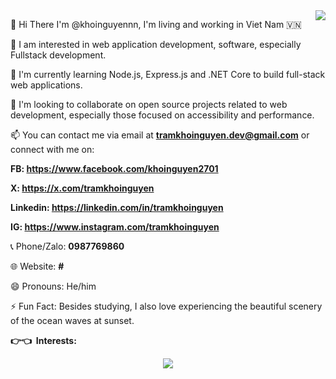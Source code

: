<img align="right" src="https://visitor-badge.laobi.icu/badge?page_id=khoinguyennn.khoinguyennn" />

👋 Hi There I'm @khoinguyennn, I'm living and working in Viet Nam 🇻🇳
    
👀 I am interested in web application development, software, especially Fullstack development.

🌱 I'm currently learning Node.js, Express.js and .NET Core to build full-stack web applications.

💞️ I'm looking to collaborate on open source projects related to web development, especially those focused on accessibility and performance.

📫 You can contact me via email at **tramkhoinguyen.dev@gmail.com** or connect with me on:

**FB: https://www.facebook.com/khoinguyen2701**

**X: https://x.com/tramkhoinguyen**

**Linkedin: https://linkedin.com/in/tramkhoinguyen**

**IG: https://www.instagram.com/tramkhoinguyen**

📞 Phone/Zalo: **0987769860**

🌐 Website: **#**

😄 Pronouns: He/him

⚡ Fun Fact: Besides studying, I also love experiencing the beautiful scenery of the ocean waves at sunset.

**:point_right::point_left: &nbsp;Interests:**
<div align="center">
  <div>
    <img src="https://media.giphy.com/media/uxebmaHfjsuCA/giphy.gif">
  </div>
</div>
<br/>
